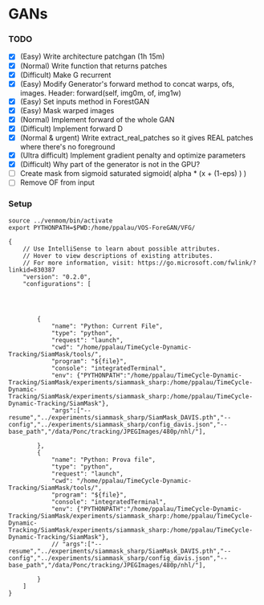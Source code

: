 # GANs

### TODO

 - [x] (Easy) Write architecture patchgan (1h 15m)
 - [x] (Normal) Write function that returns patches
 - [x] (Difficult) Make G recurrent
 - [x] (Easy) Modify Generator's forward method to concat warps, ofs, images. Header: forward(self, img0m, of, img1w)
 - [x] (Easy) Set inputs method in ForestGAN
 - [x] (Easy) Mask warped images
 - [x] (Normal) Implement forward of the whole GAN
 - [x] (Difficult) Implement forward D
 - [x] (Normal & urgent) Write extract_real_patches so it gives REAL patches where there's no foreground
 - [x] (Ultra difficult) Implement gradient penalty and optimize parameters
 - [x] (Difficult) Why part of the generator is not in the GPU?
 - [ ] Create mask from sigmoid saturated sigmoid( alpha * (x  + (1-eps) ) )
 - [ ] Remove OF from input

### Setup

```
source ../venmom/bin/activate
export PYTHONPATH=$PWD:/home/ppalau/VOS-ForeGAN/VFG/
```
```
{
    // Use IntelliSense to learn about possible attributes.
    // Hover to view descriptions of existing attributes.
    // For more information, visit: https://go.microsoft.com/fwlink/?linkid=830387
    "version": "0.2.0",
    "configurations": [
    
    
        
        
        {
            "name": "Python: Current File",
            "type": "python",
            "request": "launch",
            "cwd": "/home/ppalau/TimeCycle-Dynamic-Tracking/SiamMask/tools/",
            "program": "${file}",
            "console": "integratedTerminal",
            "env": {"PYTHONPATH":"/home/ppalau/TimeCycle-Dynamic-Tracking/SiamMask/experiments/siammask_sharp:/home/ppalau/TimeCycle-Dynamic-Tracking/SiamMask/experiments/siammask_sharp:/home/ppalau/TimeCycle-Dynamic-Tracking/SiamMask"},
            "args":["--resume","../experiments/siammask_sharp/SiamMask_DAVIS.pth","--config","../experiments/siammask_sharp/config_davis.json","--base_path","/data/Ponc/tracking/JPEGImages/480p/nhl/"],
            
        },
        {
            "name": "Python: Prova file",
            "type": "python",
            "request": "launch",
            "cwd": "/home/ppalau/TimeCycle-Dynamic-Tracking/SiamMask/tools/",
            "program": "${file}",
            "console": "integratedTerminal",
            "env": {"PYTHONPATH":"/home/ppalau/TimeCycle-Dynamic-Tracking/SiamMask/experiments/siammask_sharp:/home/ppalau/TimeCycle-Dynamic-Tracking/SiamMask/experiments/siammask_sharp:/home/ppalau/TimeCycle-Dynamic-Tracking/SiamMask"},
            // "args":["--resume","../experiments/siammask_sharp/SiamMask_DAVIS.pth","--config","../experiments/siammask_sharp/config_davis.json","--base_path","/data/Ponc/tracking/JPEGImages/480p/nhl/"],
            
        }
    ]
}
```
